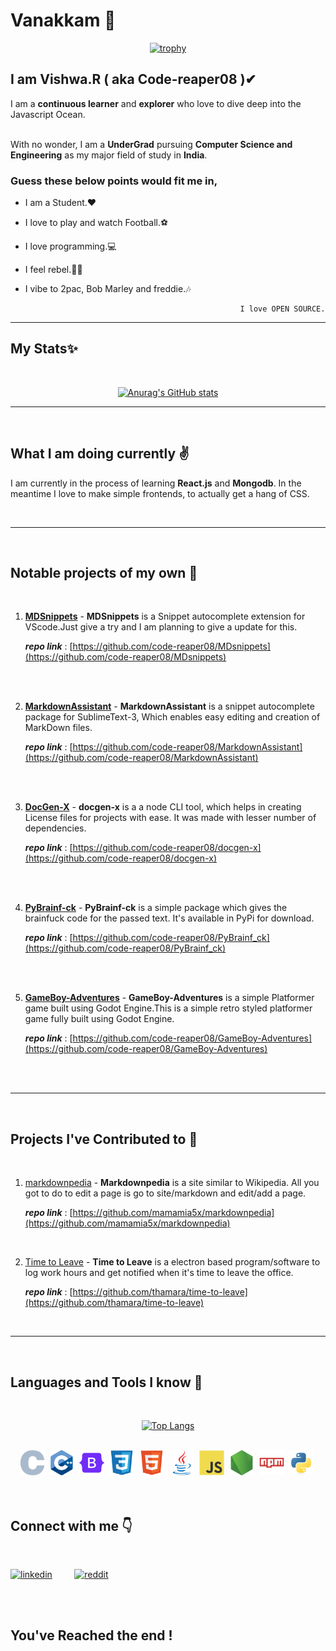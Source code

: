
# Vanakkam 🙏

<div align="center">

[![trophy](https://github-profile-trophy.vercel.app/?username=code-reaper08&theme=darkhub&margin-h=5&row=3&column=7)](https://github.com/ryo-ma/github-profile-trophy)
</div>

## 
## I am  **Vishwa.R** ( aka **Code-reaper08** )✔
I am a **continuous learner** and **explorer** who love to dive deep into the Javascript Ocean.
<br>
<br>

With no wonder, I am a **UnderGrad** pursuing **Computer Science and Engineering** as my major field of study in **India**.

### **Guess these below points would fit me in,** 
- I am a Student.♥
- I love to play and watch Football.⚽
- I love programming.💻
- I feel rebel.🐱‍🏍
- I vibe to 2pac, Bob Marley and freddie.🎶

                                                      I love OPEN SOURCE.

---

## My Stats✨
<br>

<div align="center">

[![Anurag's GitHub stats](https://github-readme-stats.vercel.app/api?username=code-reaper08&show_icons=true&theme=radical)](https://github.com/anuraghazra/github-readme-stats) 

</div>

---
&nbsp;
## What I am doing currently ✌
I am currently in the process of learning **React.js** and **Mongodb**.
In the meantime I love to make simple frontends, to actually get a hang of CSS.

<br>

---
&nbsp;
## Notable projects of my own 💖

<br>

1. [**MDSnippets**](https://marketplace.visualstudio.com/items?itemName=VishwaR.mdsnippets) - **MDSnippets** is a Snippet autocomplete extension for VScode.Just give a try and I am planning to give a update for this.

    **_repo link_** : [https://github.com/code-reaper08/MDsnippets](https://github.com/code-reaper08/MDsnippets)
<br>
<br>

2. [**MarkdownAssistant**](https://packagecontrol.io/packages/MarkdownAssistant) - **MarkdownAssistant** is a snippet autocomplete package for SublimeText-3, Which enables easy editing and creation of MarkDown files.

   **_repo link_** : [https://github.com/code-reaper08/MarkdownAssistant](https://github.com/code-reaper08/MarkdownAssistant)
<br>
<br>

3. [**DocGen-X**](https://www.npmjs.com/package/docgen-x) - **docgen-x** is a a node CLI tool, which helps in creating License files for projects with ease. It was made with lesser number of dependencies.

   **_repo link_** : [https://github.com/code-reaper08/docgen-x](https://github.com/code-reaper08/docgen-x)
<br>
<br>

4. [**PyBrainf-ck**](https://pypi.org/project/PyBrainf-ck/) - **PyBrainf-ck** is a simple package which gives the brainfuck code for the passed text. It's available in PyPi for download.

    **_repo link_** : [https://github.com/code-reaper08/PyBrainf_ck](https://github.com/code-reaper08/PyBrainf_ck)
<br>
<br>

5. [**GameBoy-Adventures**](https://vishwa-r.itch.io/gameboy-adventures) - **GameBoy-Adventures** is a simple Platformer game built using Godot Engine.This is a simple retro styled platformer game fully built using Godot Engine.

    **_repo link_** : [https://github.com/code-reaper08/GameBoy-Adventures](https://github.com/code-reaper08/GameBoy-Adventures)

<br>
<br>

---
&nbsp;
## Projects I've Contributed to 🎉
<br>

1. [markdownpedia](https://github.com/mamamia5x/markdownpedia) - **Markdownpedia** is a site similar to Wikipedia. All you got to do to edit a page is go to site/markdown and edit/add a page.

   **_repo link_** : [https://github.com/mamamia5x/markdownpedia](https://github.com/mamamia5x/markdownpedia)

<br>

2. [Time to Leave](https://github.com/thamara/time-to-leave) - **Time to Leave** is a electron based program/software to log work hours and get notified when it's time to leave the office.

   **_repo link_** : [https://github.com/thamara/time-to-leave](https://github.com/thamara/time-to-leave)

<br>


---
&nbsp;
## Languages and Tools I know 💬
<br>

<div align="center">

[![Top Langs](https://github-readme-stats.vercel.app/api/top-langs/?username=code-reaper08&&langs_count=8layout=compact&theme=radical)](https://github.com/anuraghazra/github-readme-stats)

</div>
<br>
<div align="center">
 <img src="https://raw.githubusercontent.com/devicons/devicon/master/icons/c/c-original.svg" alt="c" width="40" height="40"/>&nbsp;
<img src="https://raw.githubusercontent.com/devicons/devicon/master/icons/cplusplus/cplusplus-original.svg" alt="cplusplus" width="40" height="40"/>&nbsp;
<img src="https://raw.githubusercontent.com/devicons/devicon/master/icons/bootstrap/bootstrap-plain.svg" alt="bootstrap" width="40" height="40"/>&nbsp;
<img src="https://raw.githubusercontent.com/devicons/devicon/master/icons/css3/css3-original.svg" alt="bootstrap" width="40" height="40"/>&nbsp;
<img src="https://raw.githubusercontent.com/devicons/devicon/master/icons/html5/html5-original.svg" alt="bootstrap" width="40" height="40"/>&nbsp;
<img src="https://raw.githubusercontent.com/devicons/devicon/master/icons/java/java-original.svg" alt="bootstrap" width="40" height="40"/>&nbsp;
<img src="https://raw.githubusercontent.com/devicons/devicon/master/icons/javascript/javascript-original.svg" alt="bootstrap" width="40" height="40"/>&nbsp;
<img src="https://raw.githubusercontent.com/devicons/devicon/master/icons/nodejs/nodejs-original.svg" alt="bootstrap" width="40" height="40"/>&nbsp;
<img src="https://raw.githubusercontent.com/devicons/devicon/master/icons/npm/npm-original-wordmark.svg" alt="bootstrap" width="40" height="40"/>&nbsp;
<img src="https://raw.githubusercontent.com/devicons/devicon/master/icons/python/python-original.svg" alt="bootstrap" width="40" height="40"/>&nbsp;
</div>

<br>
<br>

## Connect with me 👇
<br>

<div align="left">


<a href="https://www.linkedin.com/in/vishwa08/" target="_blank"><img src="https://www.flaticon.com/svg/vstatic/svg/174/174857.svg?token=exp=1615285513~hmac=d69c335c8911aac5fde384cf875cd232" alt="linkedin" width="40" height="40"/></a>&nbsp;&nbsp;&nbsp;&nbsp;&nbsp;&nbsp;&nbsp;&nbsp; <a href="https://www.reddit.com/user/Defiant_Sympathy_724/" target="_blank"><img src="https://www.flaticon.com/svg/vstatic/svg/1409/1409938.svg?token=exp=1615285587~hmac=bc8cb5ec800f4af8dc5e6f65857b6bcd" alt="reddit" width="40" height="40"/></a>

</div>

<br>
<br>

## You've Reached the end !
